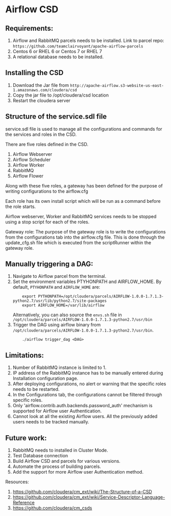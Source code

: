 # Airflow CSD

## Requirements:
1. Airflow and RabbitMQ parcels needs to be installed. Link to parcel repo: `https://github.com/teamclairvoyant/apache-airflow-parcels`
2. Centos 6 or RHEL 6 or Centos 7 or RHEL 7
3. A relational database needs to be installed.

## Installing the CSD
1. Download the Jar file from `http://apache-airflow.s3-website-us-east-1.amazonaws.com/cloudera/csd`
2. Copy the jar file to /opt/cloudera/csd location
3. Restart the cloudera server

## Structure of the service.sdl file
service.sdl file is used to manage all the configurations and commands for the services and roles in the CSD.

There are five roles defined in the CSD.
1. Airflow Webserver
2. Airflow Scheduler
3. Airflow Worker
4. RabbitMQ
5. Airflow Flower

Along with these five roles, a gateway has been defined for the purpose of writing configurations to the airflow.cfg

Each role has its own install script which will be run as a command before the role starts.

Airflow webserver, Worker and RabbitMQ services needs to be stopped using a stop script for each of the roles.

Gateway role: The purpose of the gateway role is to write the configurations from the configurations tab into the airflow.cfg file. This is done through the update_cfg.sh file which is executed from the scriptRunner within the gateway role.

## Manually triggering a DAG:
1. Navigate to Airflow parcel from the terminal.
2. Set the environment variables PTYHONPATH and AIRFLOW_HOME. By default, `PTYHONPATH` and `AIRFLOW_HOME` are:
	```
		export PYTHONPATH=/opt/cloudera/parcels/AIRFLOW-1.0.0-1.7.1.3-python2.7/usr/lib/python2.7/site-packages
		export AIRFLOW_HOME=/var/lib/airflow
	```
	Alternatively, you can also source the `envs.sh` file in `/opt/cloudera/parcels/AIRFLOW-1.0.0-1.7.1.3-python2.7/usr/bin`
3. Trigger the DAG using airflow binary from `/opt/cloudera/parcels/AIRFLOW-1.0.0-1.7.1.3-python2.7/usr/bin`.
	```
		./airflow trigger_dag <DAG>
	```

## Limitations:
1. Number of RabbitMQ instance is limited to 1. 
2. IP address of the RabbitMQ instance has to be manually entered during Installation configuration page.
3. After deploying configurations, no alert or warning that the specific roles needs to be restarted.
4. In the Configurations tab, the configurations cannot be filtered through specific roles. 
5. Only 'airflow.contrib.auth.backends.password_auth' mechanism is supported for Airflow user Authentication. 
6. Cannot look at all the existing Airflow users. All the previously added users needs to be tracked manually.

## Future work:
1. RabbitMQ needs to installed in Cluster Mode. 
2. Test Database connection
3. Build Airflow CSD and parcels for various versions. 
4. Automate the process of building parcels.
5. Add the support for more Airflow user Authentication method.

Resources: 
1. https://github.com/cloudera/cm_ext/wiki/The-Structure-of-a-CSD
2. https://github.com/cloudera/cm_ext/wiki/Service-Descriptor-Language-Reference
3. https://github.com/cloudera/cm_csds